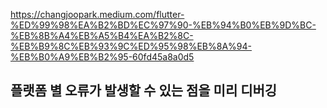 https://changjoopark.medium.com/flutter-%ED%99%98%EA%B2%BD%EC%97%90-%EB%94%B0%EB%9D%BC-%EB%8B%A4%EB%A5%B4%EA%B2%8C-%EB%B9%8C%EB%93%9C%ED%95%98%EB%8A%94-%EB%B0%A9%EB%B2%95-60fd45a8a0d5
## 플랫폼 별 오류가 발생할 수 있는 점을 미리 디버깅
